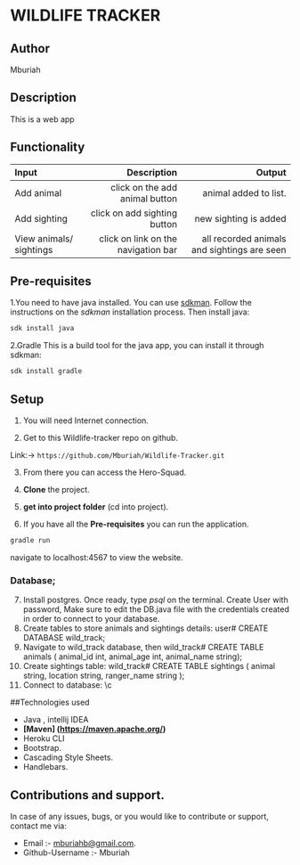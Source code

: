 # WILDLIFE TRACKER

## Author
Mburiah

## Description
This is a web app 

## Functionality

 | Input | Description| Output |
 |:---    | ---: | ---: |
 | Add animal | click on the add animal button | animal added to list. |   
 | Add sighting | click on add sighting button  | new sighting is added  |
 | View animals/ sightings | click on link on the navigation bar | all recorded animals and sightings are seen |
 


## Pre-requisites
1.You need to have java installed. You can use [sdkman](https://sdkman.io/).
Follow the instructions on the _sdkman_ installation process. Then install java:
 ```bash
sdk install java
 ```

2.Gradle
This is a build tool for the java app, you can install it through sdkman:
```bash
sdk install gradle
```
## Setup
1. You will need Internet connection.

2. Get to this Wildlife-tracker repo on github.

Link:-> ```https://github.com/Mburiah/Wildlife-Tracker.git```

3. From there you can access the Hero-Squad.

4. **Clone** the project.

5. **get into project folder** (cd into project).

6. If you have all the **Pre-requisites** you can run the application.
 ``` bash
gradle run
 ```
navigate to localhost:4567 to view the website.

### Database;
7. Install postgres. Once ready, type *psql* on the terminal. Create User with password, Make sure to edit the DB.java file with the credentials created in order to connect to your database.
8. Create tables to store animals and sightings details: user# CREATE DATABASE wild_track;
9. Navigate to wild_track database, then wild_track# CREATE TABLE animals ( animal_id int, animal_age int, animal_name string);
10. Create  sightings table: wild_track# CREATE TABLE sightings ( animal string, location string, ranger_name string );
11. Connect to database: \c

##Technologies used
- Java , intellij IDEA
- **[Maven] (https://maven.apache.org/)**
- Heroku CLI
- Bootstrap.
- Cascading Style Sheets.
- Handlebars.

## Contributions and support.
In case of any issues, bugs, or you would like to contribute or support, contact me via: 
- Email :- mburiahb@gmail.com.
- Github-Username :- Mburiah
